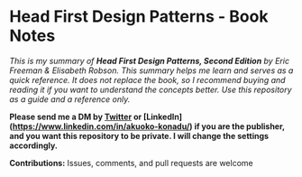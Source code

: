 # Head First Design Patterns - Book Notes

*This is my summary of **Head First Design Patterns, Second Edition** by Eric Freeman &
Elisabeth Robson. This summary helps me learn and serves as a quick reference. It does
not replace the book, so I recommend buying and reading it if you want to understand
the concepts better. Use this repository as a guide and a reference only.*

**Please send me a DM by [Twitter](https://twitter.com/akuoko_konadu) or [LinkedIn]
(https://www.linkedin.com/in/akuoko-konadu/) if you are the publisher, and you want
this repository to be private. I will change the settings accordingly.**

**Contributions:** Issues, comments, and pull requests are welcome